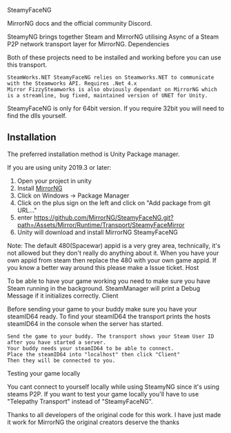 SteamyFaceNG

MirrorNG docs and the official community Discord.

SteamyNG brings together Steam and MirrorNG utilising Async of a Steam P2P network transport layer for MirrorNG.
Dependencies

Both of these projects need to be installed and working before you can use this transport.

    SteamWorks.NET SteamyFaceNG relies on Steamworks.NET to communicate with the Steamworks API. Requires .Net 4.x
    Mirror FizzySteamworks is also obviously dependant on MirrorNG which is a streamline, bug fixed, maintained version of UNET for Unity.
    
SteamyFaceNG is only for 64bit version. If you require 32bit you will need to find the dlls yourself.

## Installation
The preferred installation method is Unity Package manager.

If you are using unity 2019.3 or later: 

1) Open your project in unity
2) Install [MirrorNG](https://github.com/MirrorNG/MirrorNG)
3) Click on Windows -> Package Manager
4) Click on the plus sign on the left and click on "Add package from git URL..."
5) enter https://github.com/MirrorNG/SteamyFaceNG.git?path=/Assets/Mirror/Runtime/Transport/SteamyFaceMirror
6) Unity will download and install MirrorNG SteamyFaceNG

Note: The default 480(Spacewar) appid is a very grey area, technically, it's not allowed but they don't really do anything about it. When you have your own appid from steam then replace the 480 with your own game appid. If you know a better way around this please make a Issue ticket.
Host

To be able to have your game working you need to make sure you have Steam running in the background. SteamManager will print a Debug Message if it initializes correctly.
Client

Before sending your game to your buddy make sure you have your steamID64 ready. To find your steamID64 the transport prints the hosts steamID64 in the console when the server has started.

    Send the game to your buddy. The transport shows your Steam User ID after you have started a server.
    Your buddy needs your steamID64 to be able to connect.
    Place the steamID64 into "localhost" then click "Client"
    Then they will be connected to you.

Testing your game locally

You cant connect to yourself locally while using SteamyNG since it's using steams P2P. If you want to test your game locally you'll have to use "Telepathy Transport" instead of "SteamyFaceNG".

Thanks to all developers of the original code for this work. I have just made it work for MirrorNG the original creators deserve the thanks
